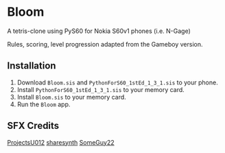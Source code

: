 Bloom
=====

A tetris-clone using PyS60 for Nokia S60v1 phones (i.e. N-Gage)

Rules, scoring, level progression adapted from the Gameboy version.


## Installation

1. Download `Bloom.sis` and `PythonForS60_1stEd_1_3_1.sis` to your phone.
2. Install `PythonForS60_1stEd_1_3_1.sis` to your memory card.
3. Install `Bloom.sis` to your memory card.
4. Run the `Bloom` app.


## SFX Credits

[ProjectsU012](https://freesound.org/people/ProjectsU012/)
[sharesynth](https://freesound.org/people/sharesynth/)
[SomeGuy22](https://freesound.org/people/SomeGuy22/)
